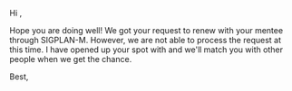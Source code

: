Hi <mentor>,

Hope you are doing well! We got your request to renew with your mentee through SIGPLAN-M. However, we are not able to process the request at this time. I have opened up your spot with <mentee> and we'll match you with other people when we get the chance. 

Best,
<Name>